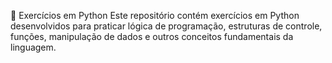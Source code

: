📘 Exercícios em Python
Este repositório contém exercícios em Python desenvolvidos para praticar lógica de programação, estruturas de controle, funções, manipulação de dados e outros conceitos fundamentais da linguagem.
